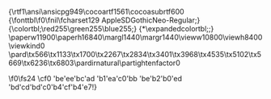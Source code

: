 {\rtf1\ansi\ansicpg949\cocoartf1561\cocoasubrtf600
{\fonttbl\f0\fnil\fcharset129 AppleSDGothicNeo-Regular;}
{\colortbl;\red255\green255\blue255;}
{\*\expandedcolortbl;;}
\paperw11900\paperh16840\margl1440\margr1440\vieww10800\viewh8400\viewkind0
\pard\tx566\tx1133\tx1700\tx2267\tx2834\tx3401\tx3968\tx4535\tx5102\tx5669\tx6236\tx6803\pardirnatural\partightenfactor0

\f0\fs24 \cf0 \'be\'ee\'bc\'ad \'b1\'ea\'c0\'bb \'be\'b2\'b0\'ed \'bd\'cd\'bd\'c0\'b4\'cf\'b4\'e7!}